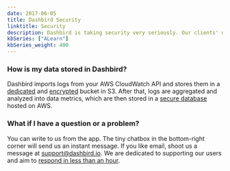 ```yaml
---
date: 2017-06-05
title: Dashbird Security
linktitle: Security
description: Dashbird is taking security very seriously. Our clients' data is encrypted and stored in AWS S3 buckets.
kbSeries: ["ALearn"]
kbSeries_weight: 400
---
```


### How is my data stored in Dashbird?

Dashbird imports logs from your AWS CloudWatch API and stores them in a <u>dedicated</u> and <u>encrypted</u> bucket in S3. After that, logs are aggregated and analyzed into data metrics, which are then stored in a <u>secure database</u> hosted on AWS.

### What if I have a question or a problem?

You can write to us from the app. The tiny chatbox in the bottom-right corner will send us an instant message. If you like email, shoot us a message at <a href='mailto: support@dashbird.io'>support@dashbird.io</a>. We are dedicated to supporting our users and aim to <u>respond in less than an hour</u>.
